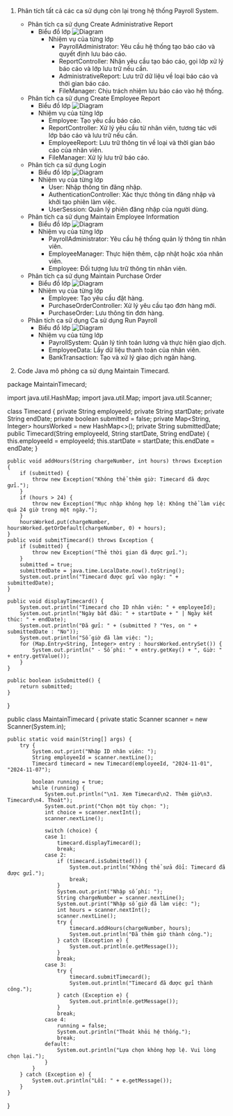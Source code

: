 1. Phân tích tất cả các ca sử dụng còn lại trong hệ thống Payroll System.
   * Phân tích ca sử dụng Create Administrative Report
     - Biểu đồ lớp
       ![Diagram](https://www.planttext.com/api/plantuml/svg/R9112i8m44NtEKMMBTGBT268uauHFS7G3YMG9dKo2aKycGkFv1LCJ6i3RHR9y9Dv_qy-htUbmJbvWfwirfkwLKOv9c1B8bubchhZ6JjBB1z2XiLzXwMyC2dJHCKn4E-0lHpsAAAf4-avW2DgQmq7QwGHsg11RpPOPS6ZcBZ5IFD5ssdR8nwXnVoFtIkD1p3GJ4G7O_2CVaSXjQtyFDQ4Fh4qlLojvmbBINYzeUE1belP4z-s-6Ebh0YdgPOxq-nb6ZiNNm000F__0m00)
       - Nhiệm vụ của từng lớp
         + PayrollAdministrator: Yêu cầu hệ thống tạo báo cáo và quyết định lưu báo cáo.
         + ReportController: Nhận yêu cầu tạo báo cáo, gọi lớp xử lý báo cáo và lớp lưu trữ nếu cần.
         + AdministrativeReport: Lưu trữ dữ liệu về loại báo cáo và thời gian báo cáo.
         + FileManager: Chịu trách nhiệm lưu báo cáo vào hệ thống.
   * Phân tích ca sử dụng Create Employee Report
     - Biểu đồ lớp
       ![Diagram](https://www.planttext.com/api/plantuml/svg/UhzxVt9EOd6nWcjkGKv-PMeg5oetABKWlwX4ePfB0GHAAWjIhHI2Iueoyz8X8iKbYKKbBeabG64G2H5CpKj14gg56WanoZa_hwGeFoSdjGWgx9QPa-gRc9UO3XJXWbche6k7eLx1Ig4ejR0qjRW48gEXoOMX1AWDpULM2ib5gK1duDM3v0QWXkB4CeHo00000F__0m00)
     - Nhiệm vụ của từng lớp
       + Employee: Tạo yêu cầu báo cáo.
       + ReportController: Xử lý yêu cầu từ nhân viên, tương tác với lớp báo cáo và lưu trữ nếu cần.
       + EmployeeReport: Lưu trữ thông tin về loại và thời gian báo cáo của nhân viên.
       + FileManager: Xử lý lưu trữ báo cáo.
   * Phân tích ca sử dụng Login
     - Biểu đồ lớp
       ![Diagram](https://www.planttext.com/api/plantuml/svg/UhzxVt9EOd6nGcXnQX4NXEbOMfAHcbUIcPnOafcVvvoVLrAKdvEJMgHGpQK00ZdvwPbv6gL03Nc9kQaw2WL0JUNvHIcQNBLS2CE2KukBWTfXcefB4ejAe69WlI3LN2252hfskAsqWjgcoOLJ2L0xidrMg5PfSW40003__mC0)
     - Nhiệm vụ của từng lớp
       + User: Nhập thông tin đăng nhập.
       + AuthenticationController: Xác thực thông tin đăng nhập và khởi tạo phiên làm việc.
       + UserSession: Quản lý phiên đăng nhập của người dùng.
   * Phân tích ca sử dụng Maintain Employee Information
     - Biểu đồ lớp
       ![Diagram](https://www.planttext.com/api/plantuml/svg/UhzxVt9EOd6nGa1YPL5-JevZIcvcNcPnIL5YINuH5qJADRSW9xyoDTKtCIynFRL8ePfB0GGIKr9WCXgQ4A7IWfJ4abHqqPJKd5GKqLeqWxcuiDcke6k7ORMLGYwOXMGOkX8aNI3b-IcPQPKkgIM9cJd5GDK00000__y30000)
     - Nhiệm vụ của từng lớp
       + PayrollAdministrator: Yêu cầu hệ thống quản lý thông tin nhân viên.
       + EmployeeManager: Thực hiện thêm, cập nhật hoặc xóa nhân viên.
       + Employee: Đối tượng lưu trữ thông tin nhân viên.
   * Phân tích ca sử dụng Maintain Purchase Order
     - Biểu đồ lớp
       ![Diagram](https://www.planttext.com/api/plantuml/svg/UhzxVt9EOd6nWcjkGKv-PMeg5uGRK5gKd95OdEfVb99Qf53DfG02AOabgLOABa0Ima_CpI_DAx5IICl9JopXgiMcrJa_hwGeFoS7OKXoKIhG0B2aHYhKKayN7OLya0ZGx4HDe4bSCESewDhXDD0AnInDBbpgq8q0QYnEB8Dh0m000F__0m00)
     - Nhiệm vụ của từng lớp
       + Employee: Tạo yêu cầu đặt hàng.
       + PurchaseOrderController: Xử lý yêu cầu tạo đơn hàng mới.
       + PurchaseOrder: Lưu thông tin đơn hàng.
   * Phân tích ca sử dụng Ca sử dụng Run Payroll
     - Biểu đồ lớp
       ![Diagram](https://www.planttext.com/api/plantuml/svg/P8vD2i9038NtSueiMz0BTE52wbxG2uGGP71-IXA5eNWo5nx9A-YWOgjPXPVttfVxzKO1LM6BHN88kwB6qRsqJHn2Bimz6iBeeCw1xMcDdAndGn-qQTtbxLzZEku5aoAPp-aJ8M4qdXmQZFcKR058L9VQu6OFm78rftSWREBvp5_iN-ANty4WcLXrocxT0m00__y30000)
     - Nhiệm vụ của từng lớp
       + PayrollSystem: Quản lý tính toán lương và thực hiện giao dịch.
       + EmployeeData: Lấy dữ liệu thanh toán của nhân viên.
       + BankTransaction: Tạo và xử lý giao dịch ngân hàng.

2. Code Java mô phỏng ca sử dụng Maintain Timecard.

package MaintainTimecard;

import java.util.HashMap;
import java.util.Map;
import java.util.Scanner;

class Timecard {
	private String employeeId;
	private String startDate;
	private String endDate;
	private boolean submitted = false;
	private Map<String, Integer> hoursWorked = new HashMap<>();
	private String submittedDate;
	public Timecard(String employeeId, String startDate, String endDate) {
		this.employeeId = employeeId;
		this.startDate = startDate;
		this.endDate = endDate;
	}

	public void addHours(String chargeNumber, int hours) throws Exception {
		if (submitted) {
			throw new Exception("Không thể thêm giờ: Timecard đã được gửi.");
		}
		if (hours > 24) {
			throw new Exception("Mục nhập không hợp lệ: Không thể làm việc quá 24 giờ trong một ngày.");
		}
		hoursWorked.put(chargeNumber, hoursWorked.getOrDefault(chargeNumber, 0) + hours);
	}
	public void submitTimecard() throws Exception {
		if (submitted) {
			throw new Exception("Thẻ thời gian đã được gửi.");
		}
		submitted = true;
		submittedDate = java.time.LocalDate.now().toString();
		System.out.println("Timecard được gửi vào ngày: " + submittedDate);
	}
 
	public void displayTimecard() {
		System.out.println("Timecard cho ID nhân viên: " + employeeId);
		System.out.println("Ngày bắt đầu: " + startDate + " | Ngày kết thúc: " + endDate);
		System.out.println("Đã gửi: " + (submitted ? "Yes, on " + submittedDate : "No"));
		System.out.println("Số giờ đã làm việc: ");
		for (Map.Entry<String, Integer> entry : hoursWorked.entrySet()) {
			System.out.println(" - Số phí: " + entry.getKey() + ", Giờ: " + entry.getValue());
		}
	}
 
	public boolean isSubmitted() {
		return submitted;
	}
}

public class MaintainTimecard {
	private static Scanner scanner = new Scanner(System.in);

	public static void main(String[] args) {
		try {
			System.out.print("Nhập ID nhân viên: ");
			String employeeId = scanner.nextLine();
			Timecard timecard = new Timecard(employeeId, "2024-11-01", "2024-11-07");

			boolean running = true;
			while (running) {
				System.out.println("\n1. Xem Timecard\n2. Thêm giờ\n3.  Timecard\n4. Thoát");
				System.out.print("Chọn một tùy chọn: ");
				int choice = scanner.nextInt();
				scanner.nextLine();

				switch (choice) {
				case 1:
					timecard.displayTimecard();
					break;
				case 2:
					if (timecard.isSubmitted()) {
						System.out.println("Không thể sửa đổi: Timecard đã được gửi.");
						break;
					}
					System.out.print("Nhập số phí: ");
					String chargeNumber = scanner.nextLine();
					System.out.print("Nhập số giờ đã làm việc: ");
					int hours = scanner.nextInt();
					scanner.nextLine();
					try {
						timecard.addHours(chargeNumber, hours);
						System.out.println("Đã thêm giờ thành công.");
					} catch (Exception e) {
						System.out.println(e.getMessage());
					}
					break;
				case 3:
					try {
						timecard.submitTimecard();
						System.out.println("Timecard đã được gửi thành công.");
					} catch (Exception e) {
						System.out.println(e.getMessage());
					}
					break;
				case 4:
					running = false;
					System.out.println("Thoát khỏi hệ thống.");
					break;
				default:
					System.out.println("Lựa chọn không hợp lệ. Vui lòng chọn lại.");
				}
			}
		} catch (Exception e) {
			System.out.println("Lỗi: " + e.getMessage());
		}
	}
}

